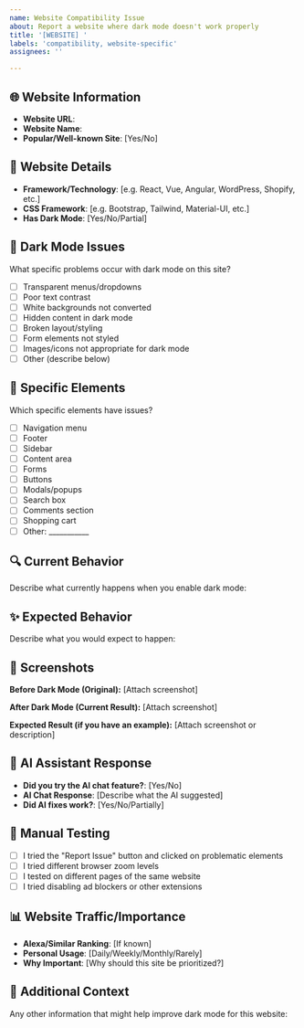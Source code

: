 ```yaml
---
name: Website Compatibility Issue
about: Report a website where dark mode doesn't work properly
title: '[WEBSITE] '
labels: 'compatibility, website-specific'
assignees: ''

---
```


## 🌐 Website Information
- **Website URL**: 
- **Website Name**: 
- **Popular/Well-known Site**: [Yes/No]

## 🎨 Website Details
- **Framework/Technology**: [e.g. React, Vue, Angular, WordPress, Shopify, etc.]
- **CSS Framework**: [e.g. Bootstrap, Tailwind, Material-UI, etc.]
- **Has Dark Mode**: [Yes/No/Partial]

## 🐛 Dark Mode Issues
What specific problems occur with dark mode on this site?
- [ ] Transparent menus/dropdowns
- [ ] Poor text contrast
- [ ] White backgrounds not converted
- [ ] Hidden content in dark mode
- [ ] Broken layout/styling
- [ ] Form elements not styled
- [ ] Images/icons not appropriate for dark mode
- [ ] Other (describe below)

## 📱 Specific Elements
Which specific elements have issues?
- [ ] Navigation menu
- [ ] Footer
- [ ] Sidebar
- [ ] Content area
- [ ] Forms
- [ ] Buttons
- [ ] Modals/popups
- [ ] Search box
- [ ] Comments section
- [ ] Shopping cart
- [ ] Other: ___________

## 🔍 Current Behavior
Describe what currently happens when you enable dark mode:

## ✨ Expected Behavior  
Describe what you would expect to happen:

## 📸 Screenshots
**Before Dark Mode (Original):**
[Attach screenshot]

**After Dark Mode (Current Result):**
[Attach screenshot]

**Expected Result (if you have an example):**
[Attach screenshot or description]

## 🤖 AI Assistant Response
- **Did you try the AI chat feature?**: [Yes/No]
- **AI Chat Response**: [Describe what the AI suggested]
- **Did AI fixes work?**: [Yes/No/Partially]

## 🔧 Manual Testing
- [ ] I tried the "Report Issue" button and clicked on problematic elements
- [ ] I tried different browser zoom levels
- [ ] I tested on different pages of the same website
- [ ] I tried disabling ad blockers or other extensions

## 📊 Website Traffic/Importance
- **Alexa/Similar Ranking**: [If known]
- **Personal Usage**: [Daily/Weekly/Monthly/Rarely]
- **Why Important**: [Why should this site be prioritized?]

## 🌟 Additional Context
Any other information that might help improve dark mode for this website:
